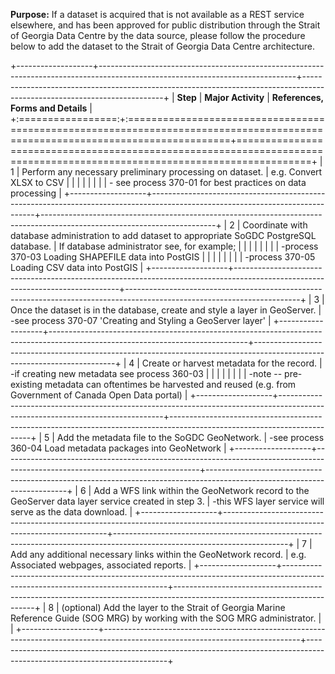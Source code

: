 **Purpose:** If a dataset is acquired that is not available as a REST service elsewhere, and has been approved for public distribution through the Strait of Georgia Data Centre by the data source, please follow the procedure below to add the dataset to the Strait of Georgia Data Centre architecture.

+-------------------+-------------------------------------------------------------------------------------------------------------------------------+-------------------------------------------------------------------------------------------------------------------------+
| **Step**          | **Major Activity**                                                                                                            | **References, Forms and Details**                                                                                       |
+:=================:+:==============================================================================================================================+=========================================================================================================================+
| 1                 | Perform any necessary preliminary processing on dataset.                                                                      | e.g. Convert XLSX to CSV                                                                                                |
|                   |                                                                                                                               |                                                                                                                         |
|                   |                                                                                                                               | \- see process 370-01 for best practices on data processing                                                             |
+-------------------+-------------------------------------------------------------------------------------------------------------------------------+-------------------------------------------------------------------------------------------------------------------------+
| 2                 | Coordinate with database administration to add dataset to appropriate SoGDC PostgreSQL database.                              | If database administrator see, for example;                                                                             |
|                   |                                                                                                                               |                                                                                                                         |
|                   |                                                                                                                               | -process 370-03 Loading SHAPEFILE data into PostGIS                                                                     |
|                   |                                                                                                                               |                                                                                                                         |
|                   |                                                                                                                               | -process 370-05 Loading CSV data into PostGIS                                                                           |
+-------------------+-------------------------------------------------------------------------------------------------------------------------------+-------------------------------------------------------------------------------------------------------------------------+
| 3                 | Once the dataset is in the database, create and style a layer in GeoServer.                                                   | -see process 370-07 'Creating and Styling a GeoServer layer'                                                            |
+-------------------+-------------------------------------------------------------------------------------------------------------------------------+-------------------------------------------------------------------------------------------------------------------------+
| 4                 | Create or harvest metadata for the record.                                                                                    | -if creating new metadata see process 360-03                                                                            |
|                   |                                                                                                                               |                                                                                                                         |
|                   |                                                                                                                               | -note -- pre-existing metadata can oftentimes be harvested and reused (e.g. from Government of Canada Open Data portal) |
+-------------------+-------------------------------------------------------------------------------------------------------------------------------+-------------------------------------------------------------------------------------------------------------------------+
| 5                 | Add the metadata file to the SoGDC GeoNetwork.                                                                                | -see process 360-04 Load metadata packages into GeoNetwork                                                              |
+-------------------+-------------------------------------------------------------------------------------------------------------------------------+-------------------------------------------------------------------------------------------------------------------------+
| 6                 | Add a WFS link within the GeoNetwork record to the GeoServer data layer service created in step 3.                            | -this WFS layer service will serve as the data download.                                                                |
+-------------------+-------------------------------------------------------------------------------------------------------------------------------+-------------------------------------------------------------------------------------------------------------------------+
| 7                 | Add any additional necessary links within the GeoNetwork record.                                                              | e.g. Associated webpages, associated reports.                                                                           |
+-------------------+-------------------------------------------------------------------------------------------------------------------------------+-------------------------------------------------------------------------------------------------------------------------+
| 8                 | (optional) Add the layer to the Strait of Georgia Marine Reference Guide (SOG MRG) by working with the SOG MRG administrator. |                                                                                                                         |
+-------------------+-------------------------------------------------------------------------------------------------------------------------------+-------------------------------------------------------------------------------------------------------------------------+
